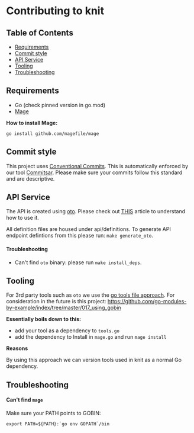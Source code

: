 # Contributing to knit

## Table of Contents
- [Requirements](#requirements)
- [Commit style](#commit-style)
- [API Service](#API-service)
- [Tooling](#tooling)
- [Troubleshooting](#troubleshooting)

## Requirements

- Go (check pinned version in go.mod)
- [Mage](https://magefile.org/)

**How to install Mage:**
```
go install github.com/magefile/mage
```


## Commit style

This project uses [Conventional Commits](https://www.conventionalcommits.org/en/v1.0.0/). This is automatically enforced by our tool [Commitsar](https://github.com/aevea/commitsar). Please make sure your commits follow this standard and are descriptive.


## API Service

The API is created using [oto](https://github.com/pacedotdev/oto). Please check out [THIS](https://pace.dev/blog/2020/02/26/tech-stack-at-pace.html) article to understand how to use it.

All definition files are housed under api/definitions. To generate API endpoint defintions from this please run: `make generate_oto`.

#### Troubleshooting
- Can't find `oto` binary: please run `make install_deps`.


## Tooling

For 3rd party tools such as `oto` we use the [go tools file approach](https://github.com/golang/go/issues/25922). For consideration in the future is this project: https://github.com/go-modules-by-example/index/tree/master/017_using_gobin

**Essentially boils down to this:**
- add your tool as a dependency to `tools.go`
- add the dependency to Install in `mage.go` and run `mage install`

**Reasons**

By using this approach we can version tools used in knit as a normal Go dependency.

## Troubleshooting

#### Can't find `mage`

Make sure your PATH points to GOBIN:
```
export PATH=${PATH}:`go env GOPATH`/bin
```